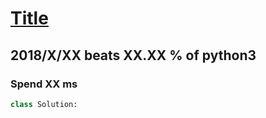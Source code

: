 # [Title](Link)

## 2018/X/XX beats XX.XX % of python3
### Spend XX ms
```python
class Solution:
```
